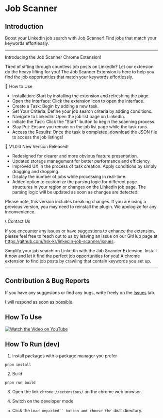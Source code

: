 # Job Scanner

## Introduction

Boost your LinkedIn job search with Job Scanner! Find jobs that match your keywords effortlessly.

---

Introducing the Job Scanner Chrome Extension!

Tired of sifting through countless job posts on LinkedIn? Let our extension do the heavy lifting for you! The Job Scanner Extension is here to help you find the job opportunities that match your keywords effortlessly.

📖 How to Use

- Installation: Start by installing the extension and refreshing the page.
- Open the Interface: Click the extension icon to open the interface.
- Create a Task: Begin by adding a new task.
- Set Your Criteria: Define your job search criteria by adding conditions.
- Navigate to LinkedIn: Open the job list page on LinkedIn.
- Initiate the Task: Click the "Start" button to begin the scanning process.
- Stay Put: Ensure you remain on the job list page while the task runs.
- Access the Results: Once the task is completed, download the JSON file to access the job listings!

🚀 V1.0.0 New Version Released!

- Redesigned for clearer and more obvious feature presentation.
- Updated storage management for better performance and efficiency.
- Improved UX in the process of task creation. Apply conditions by simply dragging and dropping.
- Display the number of jobs while processing in real-time.
- Added option to customize the parsing logic for different page structures in your region or changes on the LinkedIn job page. The parsing logic will be updated as soon as changes are detected.

Please note, this version includes breaking changes. If you are using a previous version, you may need to reinstall the plugin. We apologize for any inconvenience.

📞 Contact Us

If you encounter any issues or have suggestions to enhance the extension, please feel free to reach out to us by leaving an issue on our GitHub page at https://github.com/hsk-kr/linkedin-job-scanner/issues.

Simplify your job search on LinkedIn with the Job Scanner Extension. Install it now and let it find the perfect job opportunities for you!
A chrome extension to find job posts by crawling that contain keywords you set up.

---

## Contribution & Bug Reports

If you have any suggesions or find any bugs, write freely on the [Issues](https://github.com/hsk-kr/linkedin-job-scanner/issues) tab.

I will respond as soon as possible.

## How To Use

[![Watch the Video on YouTube](https://img.youtube.com/vi/UVOI1rlrAmw/default.jpg)](https://www.youtube.com/watch?v=UVOI1rlrAmw)

## How To Run (dev)

1. install packages with a package manager you prefer

```properties
pnpm install
```

2. Build

```properties
pnpm run build
```

3. Open the link `chrome://extensions/` on the chrome web browser.

4. Switch on the developer mode

5. Click the `Load unpacked`` button and choose the `dist` directory.
